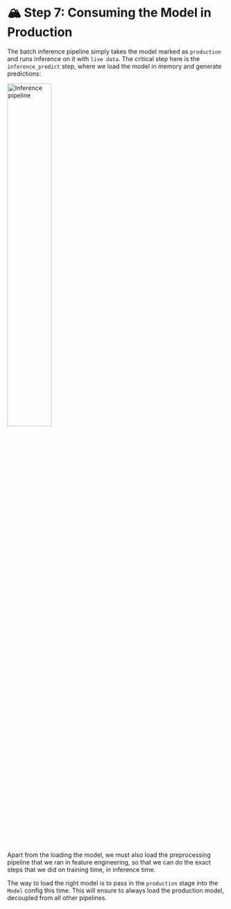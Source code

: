 # 🏔️ Step 7: Consuming the Model in Production

The batch inference pipeline simply takes the model marked as `production` and runs inference on it
with `live data`. The critical step here is the `inference_predict` step, where we load the model in memory
and generate predictions:

<img src=".assets/inference_pipeline.png" width="45%" alt="Inference pipeline">

Apart from the loading the model, we must also load the preprocessing pipeline that we ran in feature engineering,
so that we can do the exact steps that we did on training time, in inference time.

The way to load the right model is to pass in the `production` stage into the `Model` config this time.
This will ensure to always load the production model, decoupled from all other pipelines.
